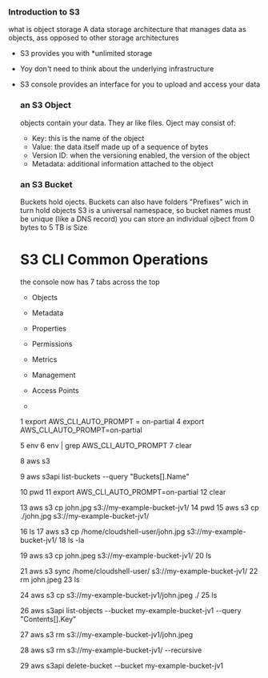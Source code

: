 ### Introduction to S3
what is object storage
A data storage architecture that manages data as objects, ass opposed to other storage architectures

- S3 provides you with *unlimited storage
- Yoy don't need to think about the underlying infrastructure
- S3 console provides an interface for you to upload and access your data

  ### an S3 Object
  objects contain your data. They ar like files. Oject may consist of:
  - Key: this is the name of the object
  - Value: the data itself made up of a sequence of bytes
  - Version ID: when the versioning enabled, the version of the object
  - Metadata: additional information attached to the object
 
  ### an S3 Bucket
  Buckets hold ojects. Buckets can also have folders "Prefixes" wich in turn hold objects
  S3 is a universal namespace, so bucket names must be unique (like a DNS record)
  you can store an individual ojbect from 0 bytes to 5 TB is Size


  # S3 CLI Common Operations
  the console now has 7 tabs across the top
  - Objects
  - Metadata
  - Properties
  - Permissions
  - Metrics
  - Management
  - Access Points
 
  - 

  1 export AWS_CLI_AUTO_PROMPT = on-partial
    4  export AWS_CLI_AUTO_PROMPT=on-partial
  
    5  env
    6  env | grep AWS_CLI_AUTO_PROMPT
    7  clear
  
    8  aws s3
  
    9  aws s3api list-buckets --query "Buckets[].Name"
  
   10  pwd
   11  export AWS_CLI_AUTO_PROMPT=on-partial
   12  clear
  
   13  aws s3 cp john.jpg s3://my-example-bucket-jv1/
   14  pwd
   15  aws s3 cp ./john.jpg s3://my-example-bucket-jv1/
  
   16  ls
   17  aws s3 cp /home/cloudshell-user/john.jpg s3://my-example-bucket-jv1/
   18  ls -la
  
   19  aws s3 cp john.jpeg s3://my-example-bucket-jv1/
   20  ls
  
   21  aws s3 sync /home/cloudshell-user/ s3://my-example-bucket-jv1/
   22  rm john.jpeg 
   23  ls
  
   24  aws s3 cp s3://my-example-bucket-jv1/john.jpeg ./
   25  ls
  
   26  aws s3api list-objects --bucket my-example-bucket-jv1 --query "Contents[].Key"
  
   27  aws s3 rm s3://my-example-bucket-jv1/john.jpeg
  
   28  aws s3 rm s3://my-example-bucket-jv1/ --recursive
  
   29  aws s3api delete-bucket --bucket my-example-bucket-jv1
  
